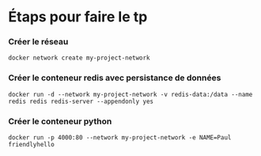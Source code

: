 # Étaps pour faire le tp

### Créer le réseau
`docker network create my-project-network`

### Créer le conteneur redis avec persistance de données
`docker run -d --network my-project-network -v redis-data:/data --name redis redis redis-server --appendonly yes`

### Créer le conteneur python
`docker run -p 4000:80 --network my-project-network -e NAME=Paul friendlyhello`